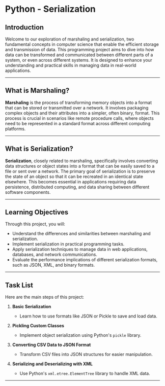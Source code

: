 # Python - Serialization  

## Introduction  
Welcome to our exploration of marshaling and serialization, two fundamental concepts in computer science that enable the efficient storage and transmission of data. This programming project aims to dive into how data can be transformed and communicated between different parts of a system, or even across different systems. It is designed to enhance your understanding and practical skills in managing data in real-world applications.

---

## What is Marshaling?  
**Marshaling** is the process of transforming memory objects into a format that can be stored or transmitted over a network. It involves packaging complex objects and their attributes into a simpler, often binary, format. This process is crucial in scenarios like remote procedure calls, where objects need to be represented in a standard format across different computing platforms.

---

## What is Serialization?  
**Serialization**, closely related to marshaling, specifically involves converting data structures or object states into a format that can be easily saved to a file or sent over a network. The primary goal of serialization is to preserve the state of an object so that it can be recreated in an identical state elsewhere. This becomes essential in applications requiring data persistence, distributed computing, and data sharing between different software components.

---

## Learning Objectives  
Through this project, you will:  
- Understand the differences and similarities between marshaling and serialization.  
- Implement serialization in practical programming tasks.  
- Apply serialization techniques to manage data in web applications, databases, and network communications.  
- Evaluate the performance implications of different serialization formats, such as JSON, XML, and binary formats.

---

## Task List  
Here are the main steps of this project:  
1. **Basic Serialization**  
   - Learn how to use formats like JSON or Pickle to save and load data.  

2. **Pickling Custom Classes**  
   - Implement object serialization using Python's `pickle` library.  

3. **Converting CSV Data to JSON Format**  
   - Transform CSV files into JSON structures for easier manipulation.  

4. **Serializing and Deserializing with XML**  
   - Use Python's `xml.etree.ElementTree` library to handle XML data.  

---
